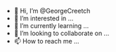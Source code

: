 - 👋 Hi, I’m @GeorgeCreetch
- 👀 I’m interested in ...
- 🌱 I’m currently learning ...
- 💞️ I’m looking to collaborate on ...
- 📫 How to reach me ...

<!---
GeorgeCreetch/GeorgeCreetch is a ✨ special ✨ repository because its `README.md` (this file) appears on your GitHub profile.
You can click the Preview link to take a look at your changes.
--->
